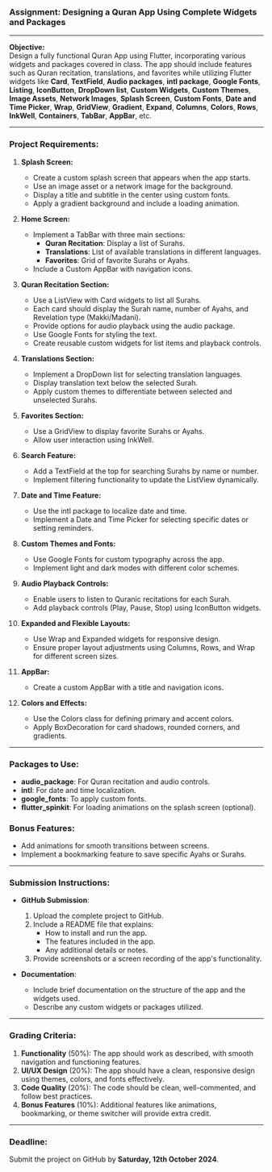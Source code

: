 ### **Assignment: Designing a Quran App Using Complete Widgets and Packages**

---

**Objective:**  
Design a fully functional Quran App using Flutter, incorporating various widgets and packages covered in class. The app should include features such as Quran recitation, translations, and favorites while utilizing Flutter widgets like **Card**, **TextField**, **Audio packages**, **intl package**, **Google Fonts**, **Listing**, **IconButton**, **DropDown list**, **Custom Widgets**, **Custom Themes**, **Image Assets**, **Network Images**, **Splash Screen**, **Custom Fonts**, **Date and Time Picker**, **Wrap**, **GridView**, **Gradient**, **Expand**, **Columns**, **Colors**, **Rows**, **InkWell**, **Containers**, **TabBar**, **AppBar**, etc.

---

### **Project Requirements:**

1. **Splash Screen:**
   - Create a custom splash screen that appears when the app starts.
   - Use an image asset or a network image for the background.
   - Display a title and subtitle in the center using custom fonts.
   - Apply a gradient background and include a loading animation.

2. **Home Screen:**
   - Implement a TabBar with three main sections:
     - **Quran Recitation**: Display a list of Surahs.
     - **Translations**: List of available translations in different languages.
     - **Favorites**: Grid of favorite Surahs or Ayahs.
   - Include a Custom AppBar with navigation icons.

3. **Quran Recitation Section:**
   - Use a ListView with Card widgets to list all Surahs.
   - Each card should display the Surah name, number of Ayahs, and Revelation type (Makki/Madani).
   - Provide options for audio playback using the audio package.
   - Use Google Fonts for styling the text.
   - Create reusable custom widgets for list items and playback controls.

4. **Translations Section:**
   - Implement a DropDown list for selecting translation languages.
   - Display translation text below the selected Surah.
   - Apply custom themes to differentiate between selected and unselected Surahs.

5. **Favorites Section:**
   - Use a GridView to display favorite Surahs or Ayahs.
   - Allow user interaction using InkWell.

6. **Search Feature:**
   - Add a TextField at the top for searching Surahs by name or number.
   - Implement filtering functionality to update the ListView dynamically.

7. **Date and Time Feature:**
   - Use the intl package to localize date and time.
   - Implement a Date and Time Picker for selecting specific dates or setting reminders.

8. **Custom Themes and Fonts:**
   - Use Google Fonts for custom typography across the app.
   - Implement light and dark modes with different color schemes.

9. **Audio Playback Controls:**
   - Enable users to listen to Quranic recitations for each Surah.
   - Add playback controls (Play, Pause, Stop) using IconButton widgets.

10. **Expanded and Flexible Layouts:**
    - Use Wrap and Expanded widgets for responsive design.
    - Ensure proper layout adjustments using Columns, Rows, and Wrap for different screen sizes.

11. **AppBar:**
    - Create a custom AppBar with a title and navigation icons.

12. **Colors and Effects:**
    - Use the Colors class for defining primary and accent colors.
    - Apply BoxDecoration for card shadows, rounded corners, and gradients.

---

### **Packages to Use:**
- **audio_package**: For Quran recitation and audio controls.
- **intl**: For date and time localization.
- **google_fonts**: To apply custom fonts.
- **flutter_spinkit**: For loading animations on the splash screen (optional).

### **Bonus Features:**
- Add animations for smooth transitions between screens.
- Implement a bookmarking feature to save specific Ayahs or Surahs.

---

### **Submission Instructions:**
- **GitHub Submission**:
  1. Upload the complete project to GitHub.
  2. Include a README file that explains:
     - How to install and run the app.
     - The features included in the app.
     - Any additional details or notes.
  3. Provide screenshots or a screen recording of the app's functionality.

- **Documentation**:
  - Include brief documentation on the structure of the app and the widgets used.
  - Describe any custom widgets or packages utilized.

---

### **Grading Criteria**:
1. **Functionality** (50%): The app should work as described, with smooth navigation and functioning features.
2. **UI/UX Design** (20%): The app should have a clean, responsive design using themes, colors, and fonts effectively.
3. **Code Quality** (20%): The code should be clean, well-commented, and follow best practices.
4. **Bonus Features** (10%): Additional features like animations, bookmarking, or theme switcher will provide extra credit.

---

### **Deadline:**  
Submit the project on GitHub by **Saturday, 12th October 2024**.